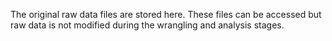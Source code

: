 
The original raw data files are stored here. These files can be accessed but raw data is not modified during the wrangling and analysis stages.
